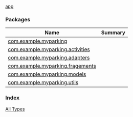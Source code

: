 [app](./index.md)

### Packages

| Name | Summary |
|---|---|
| [com.example.myparking](com.example.myparking/index.md) |  |
| [com.example.myparking.activities](com.example.myparking.activities/index.md) |  |
| [com.example.myparking.adapters](com.example.myparking.adapters/index.md) |  |
| [com.example.myparking.fragements](com.example.myparking.fragements/index.md) |  |
| [com.example.myparking.models](com.example.myparking.models/index.md) |  |
| [com.example.myparking.utils](com.example.myparking.utils/index.md) |  |

### Index

[All Types](alltypes/index.md)